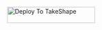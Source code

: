 <a href="https://srogers.dev.takeshape.io/add-to-takeshape?repo=https://github.com/Bonitis/shopify-test-pattern"><img alt="Deploy To TakeShape" src="https://images.takeshape.io/2cccc825-70be-431c-9ba0-10ab38ecd3a7/dev/8e2f7bda-0e08-4ede-a546-6df59be6a8bb/Deploy%20to%20TakeShape%402x.png?auto=format%2Ccompress" width=205 height=38></a>

